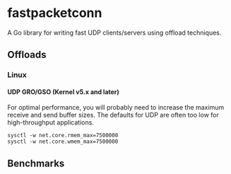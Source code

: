 # fastpacketconn

A Go library for writing fast UDP clients/servers using offload techniques.

## Offloads

### Linux

#### UDP GRO/GSO (Kernel v5.x and later)

For optimal performance, you will probably need to increase the maximum receive 
and send buffer sizes. The defaults for UDP are often too low for high-throughput 
applications.

```shell
sysctl -w net.core.rmem_max=7500000
sysctl -w net.core.wmem_max=7500000
```

## Benchmarks